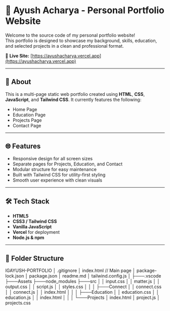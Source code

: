 # 💼 Ayush Acharya - Personal Portfolio Website

Welcome to the source code of my personal portfolio website!  
This portfolio is designed to showcase my background, skills, education, and selected projects in a clean and professional format.

🔗 **Live Site:** [https://ayushacharya.vercel.app](https://ayushacharya.vercel.app)

---

## 🧾 About

This is a multi-page static web portfolio created using **HTML**, **CSS**, **JavaScript**, and **Tailwind CSS**.
It currently features the following:

- Home Page
- Education Page
- Projects Page
- Contact Page

---

## 🌐 Features

- Responsive design for all screen sizes
- Separate pages for Projects, Education, and Contact
- Modular structure for easy maintenance
- Built with Tailwind CSS for utility-first styling
- Smooth user experience with clean visuals

---

## 🛠️ Tech Stack

- **HTML5**
- **CSS3 / Tailwind CSS**
- **Vanilla JavaScript**
- **Vercel** for deployment
- **Node.js & npm**

---

## 📁 Folder Structure

IGAYUSH-PORTFOLIO
│ .gitignore
│ index.html // Main page
│ package-lock.json
│ package.json
│ readme.md
│ tailwind.config.js
│
├───.vscode
├───Assets
├───node_modules
├───src
│ │ input.css
│ │ matter.js
│ │ output.css
│ │ script.js
│ │ styles.css
│ │
│ ├───Connect
│ │ connect.css
│ │ connect.js
│ │ index.html
│ │
│ ├───Education
│ │ education.css
│ │ education.js
│ │ index.html
│ │
│ └───Projects
│ index.html
│ project.js
│ projects.css
